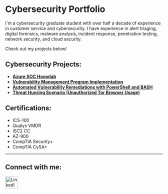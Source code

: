 <h1>Cybersecurity Portfolio</h1>

I'm a cybersecurity graduate student with over half a decade of experience in customer service and cybersecurity.
I have experience in alert triaging, digital forensics, malware analysis, incident response, penetration testing, network security, and cloud security. 

Check out my projects below!

<h2>Cybersecurity Projects:</h2>

- **[Azure SOC Homelab](https://github.com/horacioxf/Azure-SOC-Homelab)**
- **[Vulnerability Management Program Implementation](https://github.com/horacioxf/Vulnerability-Management-with-Tenable)**
- **[Automated Vulnerability Remediations with PowerShell and BASH](https://github.com/horacioxf/Automated-Remediation)**
- **[Threat Hunring Scenario (Unauthorized Tor Browser Usage)](https://github.com/horacioxf/Threat-Hunting-Scenario-Tor)**
<!-- **[Programmatic Vulnerability Remediations (PowerShell and BASH)]**
  
<!-- <h2>Data Mining Projects:</h2>

- [AdaBoost Demonstration](https://github.com/horeacio/AdaBoost)

- [Decision Tree Demonstration](https://github.com/horeacio/Decision-Tree)

- [K-Nearest Neighbors Demonstration](https://github.com/horeacio/K-Nearest-Neighbors)

- [Naive Bayesian Classification Demonstration](https://github.com/horeacio/Naive-Bayesian-Classification)

- [Support Vector Machines Demonstration](https://github.com/horeacio/Support-Vector-Machines)
-->
<h2>Certifications:</h2>

- ICS-100
- Qualys VMDR
- ISC2 CC
- AZ-900
- CompTIA Security+
- CompTIA CySA+

<hr/>

<h2>Connect with me:</h2>
<a href="https://linkedin.com/in/horacio-flores-19599121b" target="_blank">
  <img src="https://cdn.jsdelivr.net/npm/simple-icons@v3/icons/linkedin.svg" width="40" alt="LinkedIn">
</a>


<!--
<img width="35" alt="image" src="https://github.com/user-attachments/assets/2f41c7cd-5ea8-4475-b451-a37161b6c3fb"> 
<img width="35" alt="image" src="https://github.com/user-attachments/assets/77649969-9910-4994-8b96-74a116cfb2a8">
-->

